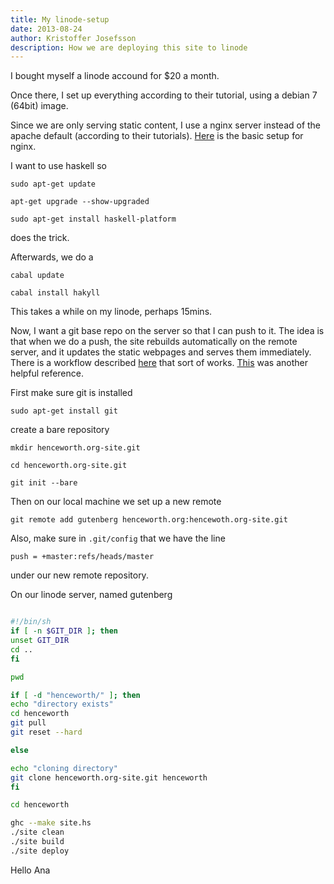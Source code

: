 ```yaml
---
title: My linode-setup
date: 2013-08-24
author: Kristoffer Josefsson
description: How we are deploying this site to linode
---
```


I bought myself a linode accound for $20 a month.

Once there, I set up everything according to their tutorial, using a debian 7 (64bit) image. 

Since we are only serving static content, I use a nginx server instead of the apache default (according to their tutorials). [Here](https://library.linode.com/web-servers/nginx/configuration/basic) is the basic setup for nginx.

I want to use haskell so

    sudo apt-get update

    apt-get upgrade --show-upgraded

    sudo apt-get install haskell-platform

does the trick.

Afterwards, we do a 

    cabal update

    cabal install hakyll

This takes a while on my linode, perhaps 15mins.

Now, I want a git base repo on the server so that I can push to it. The idea is that when we do a push, the site rebuilds automatically on the remote server, and it updates the static webpages and serves them immediately. There is a workflow described [here](http://chrisdone.com/posts/hakyll-and-git-for-you-blog) that sort of works. [This](https://benjeffrey.com/posts/building-benjeffrey.com-with-hakyll) was another helpful reference.

First make sure git is installed

    sudo apt-get install git

create a bare repository

    mkdir henceworth.org-site.git

    cd henceworth.org-site.git

    git init --bare

Then on our local machine we set up a new remote

    git remote add gutenberg henceworth.org:hencewoth.org-site.git

Also, make sure in `.git/config` that we have the line

    push = +master:refs/heads/master

under our new remote repository.

On our linode server, named gutenberg

```bash

#!/bin/sh
if [ -n $GIT_DIR ]; then
unset GIT_DIR
cd ..
fi

pwd

if [ -d "henceworth/" ]; then
echo "directory exists"
cd henceworth
git pull 
git reset --hard

else

echo "cloning directory"
git clone henceworth.org-site.git henceworth
fi

cd henceworth

ghc --make site.hs 
./site clean
./site build
./site deploy
```

Hello Ana